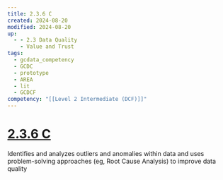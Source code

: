```yaml
---
title: 2.3.6 C
created: 2024-08-20
modified: 2024-08-20
up:
  - - 2.3 Data Quality
    - Value and Trust
tags:
  - gcdata_competency
  - GCDC
  - prototype
  - AREA
  - lit
  - GCDCF
competency: "[[Level 2 Intermediate (DCF)]]"
---
```

# [2.3.6 C](2.3.6%20C.md)
Identifies and analyzes outliers and anomalies within data and uses problem-solving approaches (eg, Root Cause Analysis) to improve data quality
